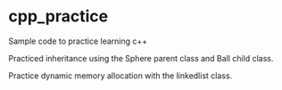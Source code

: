 # cpp_practice
Sample code to practice learning c++

Practiced inheritance using the Sphere parent class and Ball child class.

Practice dynamic memory allocation with the linkedlist class.
